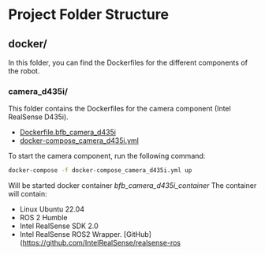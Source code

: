 # Project Folder Structure

## docker/
In this folder, you can find the Dockerfiles for the different components of the robot.

### camera_d435i/
This folder contains the Dockerfiles for the camera component (Intel RealSense D435i).

- [Dockerfile.bfb_camera_d435i](https://github.com/jevgenik/bigfootbot/blob/master/docker/camera_d435i/Dockerfile.bfb_camera_d435i)
- [docker-compose_camera_d435i.yml](https://github.com/jevgenik/bigfootbot/blob/master/docker/camera_d435i/docker-compose_camera_d435i.yml)

To start the camera component, run the following command:
```bash
docker-compose -f docker-compose_camera_d435i.yml up
```

Will be started docker container *bfb_camera_d435i_container*
The container will contain:
- Linux Ubuntu 22.04
- ROS 2 Humble
- Intel RealSense SDK 2.0
- Intel RealSense ROS2 Wrapper. [GitHub] (https://github.com/IntelRealSense/realsense-ros